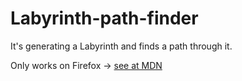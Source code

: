# Labyrinth-path-finder
It's generating a Labyrinth and finds a path through it.

Only works on Firefox -> [see at MDN](https://developer.mozilla.org/en-US/docs/Web/API/Worker/Worker#Browser_compatibility)

